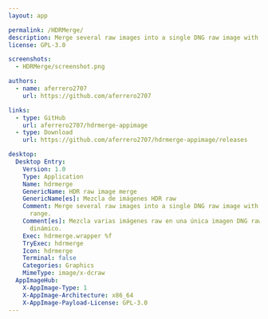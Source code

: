```yaml
---
layout: app

permalink: /HDRMerge/
description: Merge several raw images into a single DNG raw image with high dynamic range.
license: GPL-3.0

screenshots:
  - HDRMerge/screenshot.png

authors:
  - name: aferrero2707
    url: https://github.com/aferrero2707

links:
  - type: GitHub
    url: aferrero2707/hdrmerge-appimage
  - type: Download
    url: https://github.com/aferrero2707/hdrmerge-appimage/releases

desktop:
  Desktop Entry:
    Version: 1.0
    Type: Application
    Name: hdrmerge
    GenericName: HDR raw image merge
    GenericName[es]: Mezcla de imágenes HDR raw
    Comment: Merge several raw images into a single DNG raw image with high dynamic
      range.
    Comment[es]: Mezcla varias imágenes raw en una única imagen DNG raw de alto rango
      dinámico.
    Exec: hdrmerge.wrapper %f
    TryExec: hdrmerge
    Icon: hdrmerge
    Terminal: false
    Categories: Graphics
    MimeType: image/x-dcraw
  AppImageHub:
    X-AppImage-Type: 1
    X-AppImage-Architecture: x86_64
    X-AppImage-Payload-License: GPL-3.0
---
```

